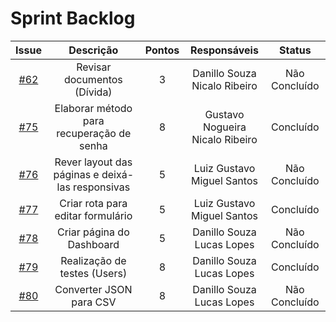 # Sprint Backlog
|Issue|Descrição|Pontos|Responsáveis|Status|
|:---:|:---:|:---:|:---:|:---:|
|[#62](https://github.com/fga-eps-mds/2019.2-Questmark/issues/62)|Revisar documentos (Dívida)|3|Danillo Souza<br>Nicalo Ribeiro|Não Concluído|
|[#75](https://github.com/fga-eps-mds/2019.2-Questmark/issues/75)|Elaborar método para recuperação de senha|8|Gustavo Nogueira<br>Nicalo Ribeiro|Concluído|
|[#76](https://github.com/fga-eps-mds/2019.2-Questmark/issues/76)|Rever layout das páginas e deixá-las responsivas|5|Luiz Gustavo<br>Miguel Santos|Não Concluído|
|[#77](https://github.com/fga-eps-mds/2019.2-Questmark/issues/77)|Criar rota para editar formulário|5|Luiz Gustavo<br>Miguel Santos|Concluído|
|[#78](https://github.com/fga-eps-mds/2019.2-Questmark/issues/78)|Criar página do Dashboard|5|Danillo Souza<br>Lucas Lopes|Não Concluído|
|[#79](https://github.com/fga-eps-mds/2019.2-Questmark/issues/79)|Realização de testes (Users)|8|Danillo Souza<br>Lucas Lopes|Concluído|
|[#80](https://github.com/fga-eps-mds/2019.2-Questmark/issues/80)|Converter JSON para CSV|8|Danillo Souza<br>Lucas Lopes|Não Concluído|